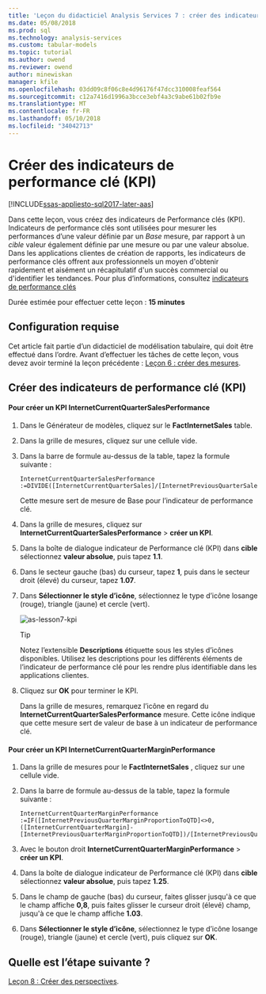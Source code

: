 ```yaml
---
title: 'Leçon du didacticiel Analysis Services 7 : créer des indicateurs de Performance clés | Documents Microsoft'
ms.date: 05/08/2018
ms.prod: sql
ms.technology: analysis-services
ms.custom: tabular-models
ms.topic: tutorial
ms.author: owend
ms.reviewer: owend
author: minewiskan
manager: kfile
ms.openlocfilehash: 03dd09c8f06c8e4d96176f47dcc310008feaf564
ms.sourcegitcommit: c12a7416d1996a3bcce3ebf4a3c9abe61b02fb9e
ms.translationtype: MT
ms.contentlocale: fr-FR
ms.lasthandoff: 05/10/2018
ms.locfileid: "34042713"
---
```

# <a name="create-key-performance-indicators"></a>Créer des indicateurs de performance clé (KPI)

[!INCLUDE[ssas-appliesto-sql2017-later-aas](../../includes/ssas-appliesto-sql2017-later-aas.md)]

Dans cette leçon, vous créez des indicateurs de Performance clés (KPI). Indicateurs de performance clés sont utilisées pour mesurer les performances d’une valeur définie par un *Base* mesure, par rapport à un *cible* valeur également définie par une mesure ou par une valeur absolue. Dans les applications clientes de création de rapports, les indicateurs de performance clés offrent aux professionnels un moyen d'obtenir rapidement et aisément un récapitulatif d'un succès commercial ou d'identifier les tendances. Pour plus d’informations, consultez [indicateurs de performance clés](../tabular-models/kpis-ssas-tabular.md)
  
Durée estimée pour effectuer cette leçon : **15 minutes**  
  
## <a name="prerequisites"></a>Configuration requise  

Cet article fait partie d’un didacticiel de modélisation tabulaire, qui doit être effectué dans l’ordre. Avant d’effectuer les tâches de cette leçon, vous devez avoir terminé la leçon précédente : [Leçon 6 : créer des mesures](../tutorial-tabular-1400/as-lesson-6-create-measures.md).   
  
## <a name="create-key-performance-indicators"></a>Créer des indicateurs de performance clé (KPI)  
  
#### <a name="to-create-an-internetcurrentquartersalesperformance-kpi"></a>Pour créer un KPI InternetCurrentQuarterSalesPerformance  
  
1.  Dans le Générateur de modèles, cliquez sur le **FactInternetSales** table.  
  
2.  Dans la grille de mesures, cliquez sur une cellule vide.  
  
3.  Dans la barre de formule au-dessus de la table, tapez la formule suivante : 
 
    ```  
    InternetCurrentQuarterSalesPerformance :=DIVIDE([InternetCurrentQuarterSales]/[InternetPreviousQuarterSalesProportionToQTD],BLANK())  
    ```

    Cette mesure sert de mesure de Base pour l’indicateur de performance clé.  
  
4.  Dans la grille de mesures, cliquez sur **InternetCurrentQuarterSalesPerformance** > **créer un KPI**.   
  
5.  Dans la boîte de dialogue indicateur de Performance clé (KPI) dans **cible** sélectionnez **valeur absolue**, puis tapez **1.1**.  
  
7.  Dans le secteur gauche (bas) du curseur, tapez **1**, puis dans le secteur droit (élevé) du curseur, tapez **1.07**.  
  
8.  Dans **Sélectionner le style d’icône**, sélectionnez le type d’icône losange (rouge), triangle (jaune) et cercle (vert).
  
    ![as-lesson7-kpi](../tutorial-tabular-1400/media/as-lesson7-kpi.png)
    
    > [!TIP]  
    > Notez l’extensible **Descriptions** étiquette sous les styles d’icônes disponibles. Utilisez les descriptions pour les différents éléments de l’indicateur de performance clé pour les rendre plus identifiable dans les applications clientes.  
  
9. Cliquez sur **OK** pour terminer le KPI.  
  
    Dans la grille de mesures, remarquez l’icône en regard du **InternetCurrentQuarterSalesPerformance** mesure. Cette icône indique que cette mesure sert de valeur de base à un indicateur de performance clé.  
  
#### <a name="to-create-an-internetcurrentquartermarginperformance-kpi"></a>Pour créer un KPI InternetCurrentQuarterMarginPerformance  
  
1.  Dans la grille de mesures pour le **FactInternetSales** , cliquez sur une cellule vide.  
  
2.  Dans la barre de formule au-dessus de la table, tapez la formule suivante :  

    ```
    InternetCurrentQuarterMarginPerformance :=IF([InternetPreviousQuarterMarginProportionToQTD]<>0,([InternetCurrentQuarterMargin]-[InternetPreviousQuarterMarginProportionToQTD])/[InternetPreviousQuarterMarginProportionToQTD],BLANK())  
    ```
 
3.  Avec le bouton droit **InternetCurrentQuarterMarginPerformance** > **créer un KPI**.  
  
4.  Dans la boîte de dialogue indicateur de Performance clé (KPI) dans **cible** sélectionnez **valeur absolue**, puis tapez **1.25**.   
  
5.  Dans le champ de gauche (bas) du curseur, faites glisser jusqu'à ce que le champ affiche **0,8**, puis faites glisser le curseur droit (élevé) champ, jusqu'à ce que le champ affiche **1.03**.  
  
6.  Dans **Sélectionner le style d’icône**, sélectionnez le type d’icône losange (rouge), triangle (jaune) et cercle (vert), puis cliquez sur **OK**.  
  
## <a name="whats-next"></a>Quelle est l’étape suivante ?

[Leçon 8 : Créer des perspectives](../tutorial-tabular-1400/as-lesson-8-create-perspectives.md).
  
  
